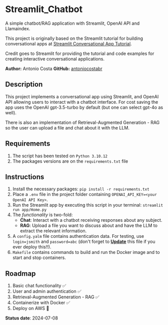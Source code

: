 # Streamlit_Chatbot
A simple chatbot/RAG application with Streamlit, OpenAI API and Llamaindex.

This project is originally based on the Streamlit tutorial for building conversational apps
at [Streamlit Conversational App Tutorial](https://docs.streamlit.io/develop/tutorials/llms/build-conversational-apps).

Credit goes to Streamlit for providing the tutorial and code examples for creating interactive conversational applications.

**Author:** Antonio Costa
**GitHub:** [antoniocostabr](https://github.com/antoniocostabr)


## Description
This project implements a conversational app using Streamlit, and OpenAI API allowing users to interact with a chatbot interface. For cost saving the app uses the OpenAI gpt-3.5-turbo by default (but one can select gpt-4o as well).

There is also an implementation of Retrieval-Augmented Generation - RAG so the user can upload a file and chat about it with the LLM.

## Requirements

1. The script has been tested on `Python 3.10.12`
2. The packages versions are on the `requirements.txt` file

## Instructions

1. Install the necessary packages: `pip install -r requirements.txt`
2. Place a `.env` file in the project folder containing `OPENAI_API_KEY=<your OpenAI API Key>`.
3. Run the Streamlit app by executing this script in your terminal: `streamlit run app/Home.py`
4. The *functionality* is two-fold:
    - **Chat**: Interact with a chatbot receiving responses about any subject.
    - **RAG**: Upload a file you want to discuss about and have the LLM to extract the relevant information.
6. A `config.yalm` file contains authentication data. For testing, use `login=jsmith` and `password=abc` (don't forget to <u>**Update**</u> this file if you ever deploy this!!).
7. `Makefile` contains commands to build and run the Docker image and to start and stop containers.

## Roadmap

1. Basic chat functionality ✅
2. User and admin authentication ✅
3. Retrieval-Augmented Generation - RAG ✅
4. Containerize with Docker ✅
4. Deploy on AWS 📌

**Status date**: 2024-07-08
